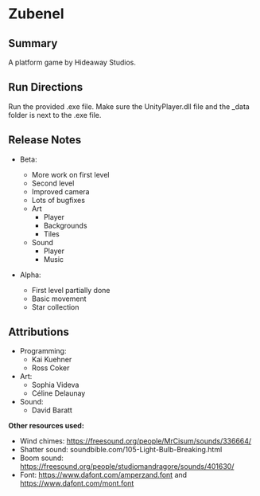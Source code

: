 # Zubenel #

## Summary ##

A platform game by Hideaway Studios.

## Run Directions ##

Run the provided .exe file. Make sure the UnityPlayer.dll file and the _data folder is next to the .exe file.

## Release Notes ##

- Beta:
  - More work on first level
  - Second level
  - Improved camera
  - Lots of bugfixes
  - Art
    - Player
    - Backgrounds
    - Tiles
  - Sound
    - Player
    - Music

- Alpha:
  - First level partially done
  - Basic movement
  - Star collection

## Attributions ##

- Programming:
  - Kai Kuehner
  - Ross Coker
- Art:
  - Sophia Videva
  - Céline Delaunay
- Sound:
  - David Baratt

**Other resources used:**

- Wind chimes: https://freesound.org/people/MrCisum/sounds/336664/
- Shatter sound: soundbible.com/105-Light-Bulb-Breaking.html
- Boom sound: https://freesound.org/people/studiomandragore/sounds/401630/
- Font: https://www.dafont.com/amperzand.font and https://www.dafont.com/mont.font
